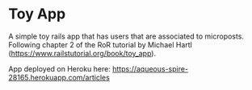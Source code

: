 # Toy App

A simple toy rails app that has users that are associated to microposts. Following chapter 2 of the RoR tutorial by Michael Hartl (https://www.railstutorial.org/book/toy_app).

App deployed on Heroku here: https://aqueous-spire-28165.herokuapp.com/articles
